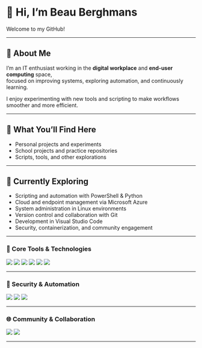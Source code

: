 # 👋 Hi, I’m Beau Berghmans

Welcome to my GitHub!

---

## 💼 About Me

I’m an IT enthusiast working in the **digital workplace** and **end-user computing** space,  
focused on improving systems, exploring automation, and continuously learning.  

I enjoy experimenting with new tools and scripting to make workflows smoother and more efficient.  

---

## 🔧 What You’ll Find Here

- Personal projects and experiments  
- School projects and practice repositories  
- Scripts, tools, and other explorations

---

## 🌱 Currently Exploring

- Scripting and automation with PowerShell & Python  
- Cloud and endpoint management via Microsoft Azure  
- System administration in Linux environments  
- Version control and collaboration with Git  
- Development in Visual Studio Code  
- Security, containerization, and community engagement  

---

### 🧰 Core Tools & Technologies

<p>
  <img src="https://img.shields.io/badge/PowerShell-%235391FE.svg?logo=powershell&logoColor=white" />
  <img src="https://img.shields.io/badge/Python-3776AB?logo=python&logoColor=fff" />
  <img src="https://img.shields.io/badge/Linux-FCC624?logo=linux&logoColor=black" />
  <img src="https://custom-icon-badges.demolab.com/badge/Microsoft%20Azure-0089D6?logo=msazure&logoColor=white" />
  <img src="https://img.shields.io/badge/Git-F05032?logo=git&logoColor=fff" />
  <img src="https://custom-icon-badges.demolab.com/badge/Visual%20Studio%20Code-0078d7.svg?logo=vsc&logoColor=white" />
</p>

---

### 🔐 Security & Automation

<p>
  <img src="https://img.shields.io/badge/M365%20Security-0078D4?logo=microsoft&logoColor=white" />
  <img src="https://img.shields.io/badge/Ansible-EE0000?logo=ansible&logoColor=white" />
  <img src="https://img.shields.io/badge/Docker-2496ED?logo=docker&logoColor=white" />
</p>

---

### 🌐 Community & Collaboration

<p>
  <img src="https://img.shields.io/badge/Reddit-FF4500?logo=reddit&logoColor=white" />
  <img src="https://img.shields.io/badge/Discord-5865F2?logo=discord&logoColor=white" />
</p>

---
